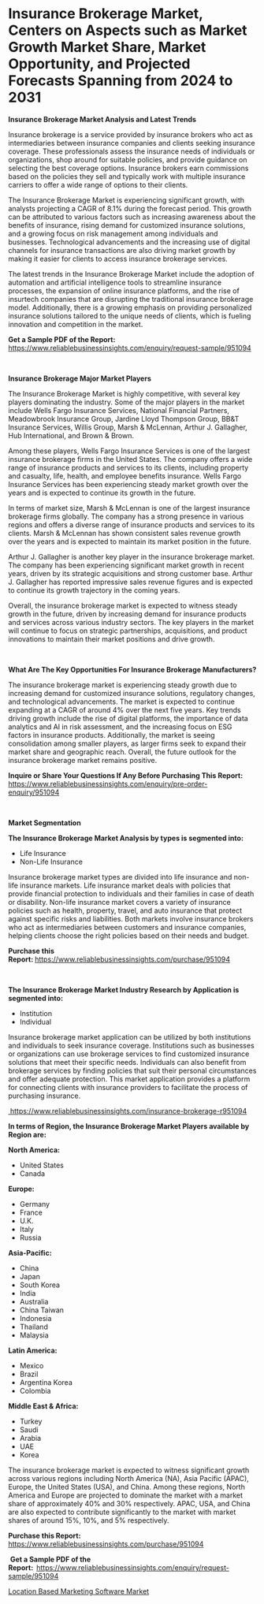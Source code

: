 <p><h1>Insurance Brokerage Market, Centers on Aspects such as Market Growth Market Share, Market Opportunity, and Projected Forecasts Spanning from 2024 to 2031</h1></p><p><strong>Insurance Brokerage Market Analysis and Latest Trends</strong></p>
<p><p>Insurance brokerage is a service provided by insurance brokers who act as intermediaries between insurance companies and clients seeking insurance coverage. These professionals assess the insurance needs of individuals or organizations, shop around for suitable policies, and provide guidance on selecting the best coverage options. Insurance brokers earn commissions based on the policies they sell and typically work with multiple insurance carriers to offer a wide range of options to their clients.</p><p>The Insurance Brokerage Market is experiencing significant growth, with analysts projecting a CAGR of 8.1% during the forecast period. This growth can be attributed to various factors such as increasing awareness about the benefits of insurance, rising demand for customized insurance solutions, and a growing focus on risk management among individuals and businesses. Technological advancements and the increasing use of digital channels for insurance transactions are also driving market growth by making it easier for clients to access insurance brokerage services.</p><p>The latest trends in the Insurance Brokerage Market include the adoption of automation and artificial intelligence tools to streamline insurance processes, the expansion of online insurance platforms, and the rise of insurtech companies that are disrupting the traditional insurance brokerage model. Additionally, there is a growing emphasis on providing personalized insurance solutions tailored to the unique needs of clients, which is fueling innovation and competition in the market.</p></p>
<p><strong>Get a Sample PDF of the Report:&nbsp;</strong> <a href="https://www.reliablebusinessinsights.com/enquiry/request-sample/951094">https://www.reliablebusinessinsights.com/enquiry/request-sample/951094</a></p>
<p>&nbsp;</p>
<p><strong>Insurance Brokerage Major Market Players</strong></p>
<p><p>The Insurance Brokerage Market is highly competitive, with several key players dominating the industry. Some of the major players in the market include Wells Fargo Insurance Services, National Financial Partners, Meadowbrook Insurance Group, Jardine Lloyd Thompson Group, BB&T Insurance Services, Willis Group, Marsh & McLennan, Arthur J. Gallagher, Hub International, and Brown & Brown.</p><p>Among these players, Wells Fargo Insurance Services is one of the largest insurance brokerage firms in the United States. The company offers a wide range of insurance products and services to its clients, including property and casualty, life, health, and employee benefits insurance. Wells Fargo Insurance Services has been experiencing steady market growth over the years and is expected to continue its growth in the future.</p><p>In terms of market size, Marsh & McLennan is one of the largest insurance brokerage firms globally. The company has a strong presence in various regions and offers a diverse range of insurance products and services to its clients. Marsh & McLennan has shown consistent sales revenue growth over the years and is expected to maintain its market position in the future.</p><p>Arthur J. Gallagher is another key player in the insurance brokerage market. The company has been experiencing significant market growth in recent years, driven by its strategic acquisitions and strong customer base. Arthur J. Gallagher has reported impressive sales revenue figures and is expected to continue its growth trajectory in the coming years.</p><p>Overall, the insurance brokerage market is expected to witness steady growth in the future, driven by increasing demand for insurance products and services across various industry sectors. The key players in the market will continue to focus on strategic partnerships, acquisitions, and product innovations to maintain their market positions and drive growth.</p></p>
<p>&nbsp;</p>
<p><strong>What Are The Key Opportunities For Insurance Brokerage Manufacturers?</strong></p>
<p><p>The insurance brokerage market is experiencing steady growth due to increasing demand for customized insurance solutions, regulatory changes, and technological advancements. The market is expected to continue expanding at a CAGR of around 4% over the next five years. Key trends driving growth include the rise of digital platforms, the importance of data analytics and AI in risk assessment, and the increasing focus on ESG factors in insurance products. Additionally, the market is seeing consolidation among smaller players, as larger firms seek to expand their market share and geographic reach. Overall, the future outlook for the insurance brokerage market remains positive.</p></p>
<p><strong>Inquire or Share Your Questions If Any Before Purchasing This Report:</strong> <a href="https://www.reliablebusinessinsights.com/enquiry/pre-order-enquiry/951094">https://www.reliablebusinessinsights.com/enquiry/pre-order-enquiry/951094</a></p>
<p>&nbsp;</p>
<p><strong>Market Segmentation</strong></p>
<p><strong>The Insurance Brokerage Market Analysis by types is segmented into:</strong></p>
<p><ul><li>Life Insurance</li><li>Non-Life Insurance</li></ul></p>
<p><p>Insurance brokerage market types are divided into life insurance and non-life insurance markets. Life insurance market deals with policies that provide financial protection to individuals and their families in case of death or disability. Non-life insurance market covers a variety of insurance policies such as health, property, travel, and auto insurance that protect against specific risks and liabilities. Both markets involve insurance brokers who act as intermediaries between customers and insurance companies, helping clients choose the right policies based on their needs and budget.</p></p>
<p><strong>Purchase this Report:&nbsp;</strong><a href="https://www.reliablebusinessinsights.com/purchase/951094">https://www.reliablebusinessinsights.com/purchase/951094</a></p>
<p>&nbsp;</p>
<p><strong>The Insurance Brokerage Market Industry Research by Application is segmented into:</strong></p>
<p><ul><li>Institution</li><li>Individual</li></ul></p>
<p><p>Insurance brokerage market application can be utilized by both institutions and individuals to seek insurance coverage. Institutions such as businesses or organizations can use brokerage services to find customized insurance solutions that meet their specific needs. Individuals can also benefit from brokerage services by finding policies that suit their personal circumstances and offer adequate protection. This market application provides a platform for connecting clients with insurance providers to facilitate the process of purchasing insurance.</p></p>
<p><a href="https://www.reliablebusinessinsights.com/insurance-brokerage-r951094">&nbsp;https://www.reliablebusinessinsights.com/insurance-brokerage-r951094</a></p>
<p><strong>In terms of Region, the Insurance Brokerage Market Players available by Region are:</strong></p>
<p>
    <p> <strong> North America: </strong>
        <ul>
            <li>United States</li>
            <li>Canada</li>
        </ul>
        </p> 
    <p> <strong> Europe: </strong>
        <ul>
            <li>Germany</li>
            <li>France</li>
            <li>U.K.</li>
            <li>Italy</li>
            <li>Russia</li>
        </ul>
        </p> 
    <p> <strong> Asia-Pacific: </strong>
        <ul>
            <li>China</li>
            <li>Japan</li>
            <li>South Korea</li>
            <li>India</li>
            <li>Australia</li>
            <li>China Taiwan</li>
            <li>Indonesia</li>
            <li>Thailand</li>
            <li>Malaysia</li>
        </ul>
        </p> 
    <p> <strong> Latin America: </strong>
        <ul>
            <li>Mexico</li>
            <li>Brazil</li>
            <li>Argentina Korea</li>
            <li>Colombia</li>
        </ul>
        </p> 
    <p> <strong> Middle East & Africa: </strong>
        <ul>
            <li>Turkey</li>
            <li>Saudi</li>
            <li>Arabia</li>
            <li>UAE</li>
            <li>Korea</li>
        </ul>
    </p>
    </p>
<p><p>The insurance brokerage market is expected to witness significant growth across various regions including North America (NA), Asia Pacific (APAC), Europe, the United States (USA), and China. Among these regions, North America and Europe are projected to dominate the market with a market share of approximately 40% and 30% respectively. APAC, USA, and China are also expected to contribute significantly to the market with market shares of around 15%, 10%, and 5% respectively.</p></p>
<p><strong>Purchase this Report: </strong><a href="https://www.reliablebusinessinsights.com/purchase/951094">https://www.reliablebusinessinsights.com/purchase/951094</a></p>
<p>&nbsp;<strong>Get a Sample PDF of the Report:&nbsp;&nbsp;</strong><a href="https://www.reliablebusinessinsights.com/enquiry/request-sample/951094">https://www.reliablebusinessinsights.com/enquiry/request-sample/951094</a></p>
<p><strong></strong></p>
<p><p><a href="https://github.com/khlifeservices/Market-Research-Report-List-1/blob/main/location-based-marketing-software-market.md">Location Based Marketing Software Market</a></p></p>